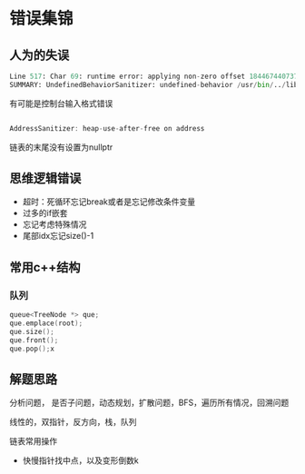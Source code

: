 # 错误集锦

## 人为的失误

```py
Line 517: Char 69: runtime error: applying non-zero offset 18446744073709551615 to null pointer (basic_string.h)
SUMMARY: UndefinedBehaviorSanitizer: undefined-behavior /usr/bin/../lib/gcc/x86_64-linux-gnu/9/../../../../include/c++/9/bits/basic_string.h:527:69
```

有可能是控制台输入格式错误

```c

AddressSanitizer: heap-use-after-free on address
```

链表的末尾没有设置为nullptr

## 思维逻辑错误

- 超时：死循环忘记break或者是忘记修改条件变量
- 过多的if嵌套
- 忘记考虑特殊情况
- 尾部idx忘记size()-1

## 常用c++结构

### 队列

```c
queue<TreeNode *> que;
que.emplace(root);
que.size();
que.front();
que.pop();x
```

## 解题思路

分析问题， 是否子问题，动态规划，扩散问题，BFS，遍历所有情况，回溯问题

线性的，双指针，反方向，栈，队列

链表常用操作

- 快慢指针找中点，以及变形倒数k
